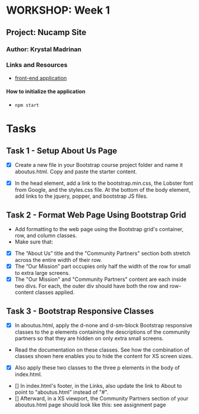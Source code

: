 # WORKSHOP: Week 1

## Project: Nucamp Site

### Author: Krystal Madrinan

### Links and Resources


- [front-end application]() 


#### How to initialize the application 

- `npm start`

# Tasks

## Task 1 - Setup About Us Page

- [x] Create a new file in your Bootstrap course project folder and name it aboutus.html. Copy and paste the starter content.

- [x] In the head element, add a link to the bootstrap.min.css, the Lobster font from Google, and the styles.css file. At the bottom of the body element, add links to the jquery, popper, and bootstrap JS files.

## Task 2 - Format Web Page Using Bootstrap Grid

- Add formatting to the web page using the Bootstrap grid's container, row, and column classes.
- Make sure that:
- [x] The “About Us” title and the "Community Partners" section both stretch across the entire width of their row.
- [x] The “Our Mission” part occupies only half the width of the row for small to extra large screens. 
- [x] The "Our Mission" and "Community Partners" content are each inside two divs. For each, the outer div should have both the row and row-content classes applied.

## Task 3 - Bootstrap Responsive Classes

- [x] In aboutus.html, apply the d-none and d-sm-block Bootstrap responsive classes to the p elements containing the descriptions of the community partners so that they are hidden on only extra small screens.
- Read the documentation on these classes. See how the combination of classes shown here enables you to hide the content for XS screen sizes. 
- [x] Also apply these two classes to the three p elements in the body of index.html.
- [] In index.html's footer, in the Links, also update the link to About to point to "aboutus.html" instead of "#". 
- [] Afterward, in a XS viewport, the Community Partners section of your aboutus.html page should look like this: see assignment page



